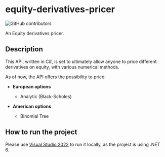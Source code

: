 # equity-derivatives-pricer

![GitHub contributors](https://img.shields.io/github/contributors/sebastieneveno/equity-derivatives-pricer)

An Equity derivatives pricer.

## Description
This API, written in C#, is set to ultimately allow anyone to price different derivatives on equity, with various numerical methods.

As of now, the API offers the possibility to price:

- **European options**
    - Analytic (Black-Scholes)

- **American options**
    - Binomial Tree

## How to run the project
Please use [Visual Studio 2022](https://visualstudio.microsoft.com/) to run it locally, as the project is using .NET 6.
